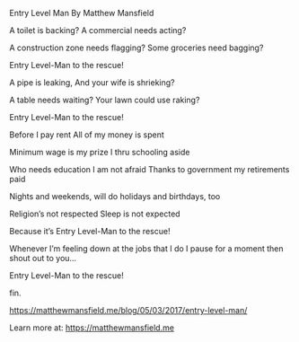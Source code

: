 Entry Level Man
By Matthew Mansfield

A toilet is backing?
A commercial needs acting?

A construction zone needs flagging?
 Some groceries need bagging?

Entry Level-Man to the rescue!

A pipe is leaking,
And your wife is shrieking?

A table needs waiting?
Your lawn could use raking?

Entry Level-Man to the rescue!

Before I pay rent 
All of my money is spent

Minimum wage is my prize
 I thru schooling aside

Who needs education I am not afraid
Thanks to government my retirements paid

Nights and weekends, will do
 holidays and birthdays, too

Religion’s not respected
Sleep is not expected

Because it’s 
Entry Level-Man to the rescue!

Whenever I’m feeling down at the jobs that I do
I pause for a moment then shout out to you…

Entry Level-Man to the rescue!

fin.

https://matthewmansfield.me/blog/05/03/2017/entry-level-man/

Learn more at: https://matthewmansfield.me